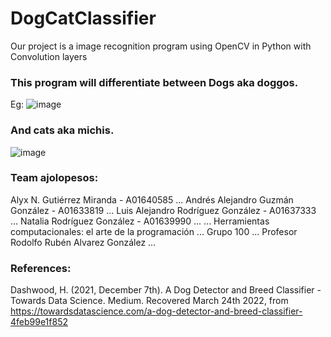 # DogCatClassifier 

Our project is a image recognition program using OpenCV in Python with Convolution layers

### This program will differentiate between Dogs aka doggos.

Eg:
![image](https://user-images.githubusercontent.com/74560600/159771469-073f5178-fd59-4995-a6c7-3e726f0cef6e.png)


### And cats aka michis.


![image](https://user-images.githubusercontent.com/74560600/159770421-5bcadd8c-5321-4a65-867b-a943ba2ebefd.png)

### Team ajolopesos:
Alyx N. Gutiérrez Miranda - A01640585 ...
Andrés Alejandro Guzmán González - A01633819 ...
Luis Alejandro Rodríguez González - A01637333 ...
Natalia Rodríguez González - A01639990 ...
...
Herramientas computacionales: el arte de la programación ...
Grupo 100 ... 
Profesor Rodolfo Rubén Alvarez González ...


### References:
Dashwood, H. (2021, December 7th). A Dog Detector and Breed Classifier - Towards Data Science. Medium. 
Recovered March 24th 2022, from https://towardsdatascience.com/a-dog-detector-and-breed-classifier-4feb99e1f852


